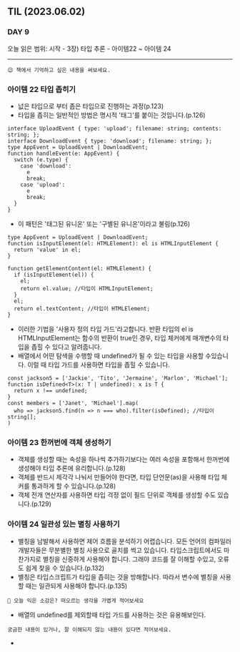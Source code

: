 ## TIL (2023.06.02)

### DAY 9

오늘 읽은 범위: 시작 - 3장) 타입 추론 - 아이템22 ~ 아이템 24

---

```
😉 책에서 기억하고 싶은 내용을 써보세요.
```

### 아이템 22 타입 좁히기

- 넚은 타입으로 부터 좁은 타입으로 진행하는 과정(p.123)
- 타입을 좁히는 일반적인 방법은 명시적 '태그'를 붙이는 것입니다.(p.126)

```
interface UploadEvent { type: 'upload'; filename: string; contents: string; };
interface DownloadEvent { type: 'download'; filename: string; };
type AppEvent = UploadEvent | DownloadEvent;
function handleEvent(e: AppEvent) {
  switch (e.type) {
    case 'download':
      e
      break;
    case 'upload':
      e
      break;
  }
}
```

- 이 패턴은 '태그된 유니온' 또는 '구별된 유니온'이라고 불림(p.126)

```
type AppEvent = UploadEvent | DownloadEvent;
function isInputElement(el: HTMLElement): el is HTMLInputElement {
  return 'value' in el;
}

function getElementContent(el: HTMLElement) {
  if (isInputElement(el)) {
    el;
    return el.value; //타입이 HTMLInputElement;
  }
  el;
  return el.textContent; //타입이 HTMLElement;
}
```

- 이러한 기법을 '사용자 정의 타입 가드'라고합니다. 반환 타입의 el is HTMLInputElement는 함수의 반환이 true인 경우, 타입 체커에게
  매개변수의 타입을 좁힐 수 있다고 알려줍니다.
- 배열에서 어떤 탐색을 수행할 때 undefined가 될 수 있는 타입을 사용할 수있습니다.
  이럴 때 타입 가드를 사용하면 타입을 좁힐 수 있습니다.

```
const jackson5 = ['Jackie', 'Tito', 'Jermaine', 'Marlon', 'Michael'];
function isDefined<T>(x: T | undefined): x is T {
  return x !== undefined;
}
const members = ['Janet', 'Michael'].map(
  who => jackson5.find(n => n === who).filter(isDefined); //타입이 string[];
)
```

### 아이템 23 한꺼번에 객체 생성하기

- 객체를 생성할 때는 속성을 하나씩 추가하기보다는 여러 속성을 포함해서 한꺼번에 생성해야 타입 추론에 유리합니다.(p.128)
- 객체를 반드시 제각각 나눠서 만들어야 한다면, 타입 단언문(as)을 사용해 타입 체커를 통과하게 할 수 있습니다.(p.128)
- 객체 전개 연산자를 사용하면 타입 걱정 없이 필드 단위로 객체를 생성할 수도 있습니다.(p.129)

### 아이템 24 일관성 있는 별칭 사용하기

- 별칭을 남발해서 사용하면 제어 흐름을 분석하기 어렵습니다. 모든 언어의 컴파일러 개발자들은 무분별한 별칭 사용으로 골치를 썩고 있습니다.
  타입스크립트에서도 마찬가지로 별칭을 신중하게 사용해야 합니다. 그래야 코드를 잘 이해할 수있고, 오류도 쉽게 찾을 수 있습니다.(p.132)
- 별칭은 타입스크립트가 타입을 좁히는 것을 방해합니다. 따라서 변수에 별칭을 사용할 때는 일관되게 사용해야 합니다.(p.135)

```
🤔 오늘 익은 소감은? 떠오르는 생각을 가볍게 적어보세요
```

- 배열의 undefined를 제외할때 타입 가드를 사용하는 것은 유용해보인다.

```
궁금한 내용이 있거나, 잘 이해되지 않는 내용이 있다면 적어보세요.
```

-
